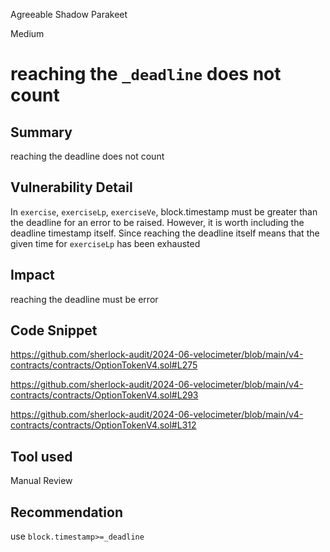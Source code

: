 Agreeable Shadow Parakeet

Medium

# reaching the `_deadline` does not count

## Summary
reaching the deadline does not count
## Vulnerability Detail
In `exercise`, `exerciseLp`, `exerciseVe`, block.timestamp must be greater than the deadline for an error to be raised. However, it is worth including the deadline timestamp itself. Since reaching the deadline itself means that the given time for `exerciseLp` has been exhausted
## Impact
reaching the deadline must be error
## Code Snippet
https://github.com/sherlock-audit/2024-06-velocimeter/blob/main/v4-contracts/contracts/OptionTokenV4.sol#L275

https://github.com/sherlock-audit/2024-06-velocimeter/blob/main/v4-contracts/contracts/OptionTokenV4.sol#L293

https://github.com/sherlock-audit/2024-06-velocimeter/blob/main/v4-contracts/contracts/OptionTokenV4.sol#L312

## Tool used

Manual Review

## Recommendation
use `block.timestamp>=_deadline`
